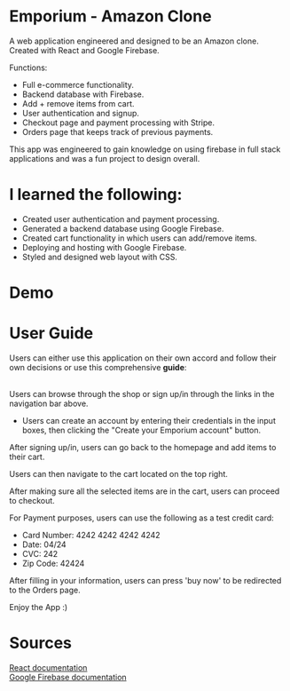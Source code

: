 # Emporium - Amazon Clone
<p>
A web application engineered and designed to be an Amazon clone. Created with React and Google Firebase.  

Functions:  
* Full e-commerce functionality.
* Backend database with Firebase.
* Add + remove items from cart.
* User authentication and signup. 
* Checkout page and payment processing with Stripe.
* Orders page that keeps track of previous payments.
 
This app was engineered to gain knowledge on using firebase in full stack applications and was a fun project to design overall. 
</p>

# I learned the following:
<ul>
    <li>
    Created user authentication and payment processing.
    </li>
    <li>
    Generated a backend database using Google Firebase.
    </li>
    <li>
    Created cart functionality in which users can add/remove items.
    </li>
    <li>
    Deploying and hosting with Google Firebase. 
    </li>
    <li>
    Styled and designed web layout with CSS.
    </li>
</ul>

# Demo
<!-- <a href="https://bazaar-596f2.web.app/"> Check it out yourself by clicking here!</a>  
![Bazaar](https://media.giphy.com/media/17BF82waniz4ndE1UW/giphy.gif) -->

# User Guide 
<p>
Users can either use this application on their own accord and follow their own decisions or use this comprehensive <strong>guide</strong>:
<br>
<br>

Users can browse through the shop or sign up/in through the links in the navigation bar above.  

- Users can create an account by entering their credentials in the input boxes, then clicking the "Create your Emporium account" button.

After signing up/in, users can go back to the homepage and add items to their cart.  

Users can then navigate to the cart located on the top right. 

After making sure all the selected items are in the cart, users can proceed to checkout.  

For Payment purposes, users can use the following as a test credit card:
 * Card Number: 4242 4242 4242 4242
 * Date: 04/24
 * CVC: 242
 * Zip Code: 42424

 After filling in your information, users can press 'buy now' to be redirected to the Orders page.

 Enjoy the App :)
</p>

# Sources
<a href="https://reactjs.org/docs/getting-started.html"> React documentation <a>  
<a href='https://firebase.google.com/docs/'>Google Firebase documentation </a>  
